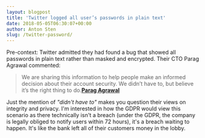 ```yaml
---
layout: blogpost
title: 'Twitter logged all user’s passwords in plain text'
date: 2018-05-05T06:30:07+00:00
author: Anton Sten
slug: /twitter-password/
---
```


Pre-context: Twitter admitted they had found a bug that showed all passwords in plain text rather than masked and encrypted. Their CTO Parag Agrawal commented: 

>We are sharing this information to help people make an informed decision about their account security. We didn’t have to, but believe it’s the right thing to do.**[Parag Agrawal](https://twitter.com/paraga/status/992135139994943488?s=21)**

Just the mention of _"didn't have to"_ makes you question their views on integrity and privacy. I'm interested in how the GDPR would view this scenario as there technically isn't a breach (under the GDPR, the company is legally obliged to notify users within 72 hours), it's a breach waiting to happen. It's like the bank left all of their customers money in the lobby. 
